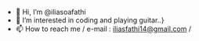 - 👋 Hi, I’m @iliasoafathi
- 👀 I’m interested in coding and playing guitar..}
- 📫 How to reach me / e-mail : iliasfathi14@gmail.com /
<!---
iliasoafathi/iliasoafathi is a ✨ special ✨ repository because its `README.md` (this file) appears on your GitHub profile.
You can click the Preview link to take a look at your changes.
--->
